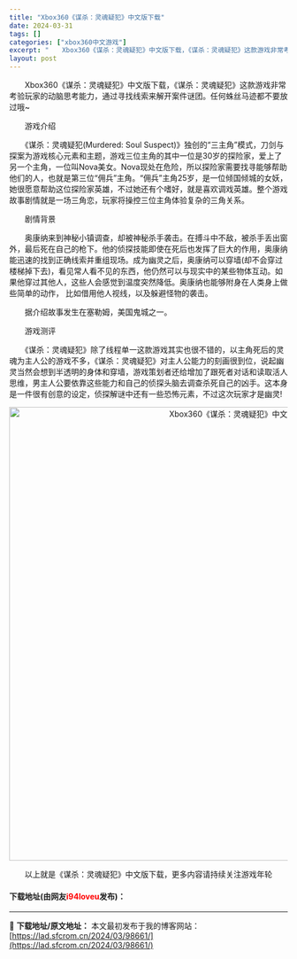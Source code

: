 ```yaml
---
title: "Xbox360《谋杀：灵魂疑犯》中文版下载"
date: 2024-03-31
tags: []
categories: ["xbox360中文游戏"]
excerpt: "　　Xbox360《谋杀：灵魂疑犯》中文版下载，《谋杀：灵魂疑犯》这款游戏非常考验玩家的动脑思考能力，通过寻找线索来解开案件谜团。任何蛛丝马迹都不要放过哦~ 　　游戏介绍 　　《谋杀：灵魂疑犯(Murdered: Soul Suspect)》独创的&ldquo;三主角&rdquo;模式，刀剑与探案为&hellip;"
layout: post
---
```


 <p>　　Xbox360《谋杀：灵魂疑犯》中文版下载，《谋杀：灵魂疑犯》这款游戏非常考验玩家的动脑思考能力，通过寻找线索来解开案件谜团。任何蛛丝马迹都不要放过哦~</p> <p>　　游戏介绍</p> <p>　　《谋杀：灵魂疑犯(Murdered: Soul Suspect)》独创的&ldquo;三主角&rdquo;模式，刀剑与探案为游戏核心元素和主题，游戏三位主角的其中一位是30岁的探险家，爱上了另一个主角，一位叫Nova美女。Nova现处在危险，所以探险家需要找寻能够帮助他们的人，也就是第三位&ldquo;佣兵&rdquo;主角。&ldquo;佣兵&rdquo;主角25岁，是一位倾国倾城的女妖，她很愿意帮助这位探险家英雄，不过她还有个嗜好，就是喜欢调戏英雄。整个游戏故事剧情就是一场三角恋，玩家将操控三位主角体验复杂的三角关系。</p> <p>　　剧情背景</p> <p>　　奥康纳来到神秘小镇调查，却被神秘杀手袭击。在搏斗中不敌，被杀手丢出窗外，最后死在自己的枪下。他的侦探技能即使在死后也发挥了巨大的作用，奥康纳能迅速的找到正确线索并重组现场。成为幽灵之后，奥康纳可以穿墙(却不会穿过楼梯掉下去)，看见常人看不见的东西，他仍然可以与现实中的某些物体互动。如果他穿过其他人，这些人会感觉到温度突然降低。奥康纳也能够附身在人类身上做些简单的动作， 比如借用他人视线，以及躲避怪物的袭击。</p> <p>　　据介绍故事发生在塞勒姆，美国鬼城之一。</p> <p>　　游戏测评</p> <p>　　《谋杀：灵魂疑犯》除了线程单一这款游戏其实也很不错的，以主角死后的灵魂为主人公的游戏不多，《谋杀：灵魂疑犯》对主人公能力的刻画很到位，说起幽灵当然会想到半透明的身体和穿墙，游戏策划者还给增加了跟死者对话和读取活人思维，男主人公要依靠这些能力和自己的侦探头脑去调查杀死自己的凶手。这本身是一件很有创意的设定，侦探解谜中还有一些恐怖元素，不过这次玩家才是幽灵!</p> <p align="center"><img align="" border="0" src="https://lad.sfcrom.cn/wp-content/uploads/2024/03/20240330_66083f693c4e8.jpg" width="819" alt="Xbox360《谋杀：灵魂疑犯》中文版下载" /></p> <p>　　以上就是《谋杀：灵魂疑犯》中文版下载，更多内容请持续关注游戏年轮</p> <p><h4>下载地址(由网友<font color="red">i94loveu</font>发布)：</h4></p> 

---
📖 **下载地址/原文地址：** 本文最初发布于我的博客网站：[https://lad.sfcrom.cn/2024/03/98661/](https://lad.sfcrom.cn/2024/03/98661/)
